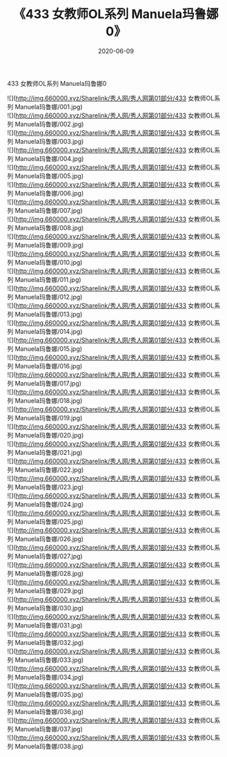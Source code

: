 ﻿---
layout: post
title:  《433 女教师OL系列 Manuela玛鲁娜0》
date:   2020-06-09
img: http://img.660000.xyz/Sharelink/秀人网/秀人网第01部分/433 女教师OL系列 Manuela玛鲁娜0/000.jpg
categories: [美女, 清纯, 唯美]
---

433 女教师OL系列 Manuela玛鲁娜0

  ![](http://img.660000.xyz/Sharelink/秀人网/秀人网第01部分/433 女教师OL系列 Manuela玛鲁娜/001.jpg) <br> ![](http://img.660000.xyz/Sharelink/秀人网/秀人网第01部分/433 女教师OL系列 Manuela玛鲁娜/002.jpg) <br> ![](http://img.660000.xyz/Sharelink/秀人网/秀人网第01部分/433 女教师OL系列 Manuela玛鲁娜/003.jpg) <br> ![](http://img.660000.xyz/Sharelink/秀人网/秀人网第01部分/433 女教师OL系列 Manuela玛鲁娜/004.jpg) <br> ![](http://img.660000.xyz/Sharelink/秀人网/秀人网第01部分/433 女教师OL系列 Manuela玛鲁娜/005.jpg) <br> ![](http://img.660000.xyz/Sharelink/秀人网/秀人网第01部分/433 女教师OL系列 Manuela玛鲁娜/006.jpg) <br> ![](http://img.660000.xyz/Sharelink/秀人网/秀人网第01部分/433 女教师OL系列 Manuela玛鲁娜/007.jpg) <br> ![](http://img.660000.xyz/Sharelink/秀人网/秀人网第01部分/433 女教师OL系列 Manuela玛鲁娜/008.jpg) <br> ![](http://img.660000.xyz/Sharelink/秀人网/秀人网第01部分/433 女教师OL系列 Manuela玛鲁娜/009.jpg) <br> ![](http://img.660000.xyz/Sharelink/秀人网/秀人网第01部分/433 女教师OL系列 Manuela玛鲁娜/010.jpg) <br> ![](http://img.660000.xyz/Sharelink/秀人网/秀人网第01部分/433 女教师OL系列 Manuela玛鲁娜/011.jpg) <br> ![](http://img.660000.xyz/Sharelink/秀人网/秀人网第01部分/433 女教师OL系列 Manuela玛鲁娜/012.jpg) <br> ![](http://img.660000.xyz/Sharelink/秀人网/秀人网第01部分/433 女教师OL系列 Manuela玛鲁娜/013.jpg) <br> ![](http://img.660000.xyz/Sharelink/秀人网/秀人网第01部分/433 女教师OL系列 Manuela玛鲁娜/014.jpg) <br> ![](http://img.660000.xyz/Sharelink/秀人网/秀人网第01部分/433 女教师OL系列 Manuela玛鲁娜/015.jpg) <br> ![](http://img.660000.xyz/Sharelink/秀人网/秀人网第01部分/433 女教师OL系列 Manuela玛鲁娜/016.jpg) <br> ![](http://img.660000.xyz/Sharelink/秀人网/秀人网第01部分/433 女教师OL系列 Manuela玛鲁娜/017.jpg) <br> ![](http://img.660000.xyz/Sharelink/秀人网/秀人网第01部分/433 女教师OL系列 Manuela玛鲁娜/018.jpg) <br> ![](http://img.660000.xyz/Sharelink/秀人网/秀人网第01部分/433 女教师OL系列 Manuela玛鲁娜/019.jpg) <br> ![](http://img.660000.xyz/Sharelink/秀人网/秀人网第01部分/433 女教师OL系列 Manuela玛鲁娜/020.jpg) <br> ![](http://img.660000.xyz/Sharelink/秀人网/秀人网第01部分/433 女教师OL系列 Manuela玛鲁娜/021.jpg) <br> ![](http://img.660000.xyz/Sharelink/秀人网/秀人网第01部分/433 女教师OL系列 Manuela玛鲁娜/022.jpg) <br> ![](http://img.660000.xyz/Sharelink/秀人网/秀人网第01部分/433 女教师OL系列 Manuela玛鲁娜/023.jpg) <br> ![](http://img.660000.xyz/Sharelink/秀人网/秀人网第01部分/433 女教师OL系列 Manuela玛鲁娜/024.jpg) <br> ![](http://img.660000.xyz/Sharelink/秀人网/秀人网第01部分/433 女教师OL系列 Manuela玛鲁娜/025.jpg) <br> ![](http://img.660000.xyz/Sharelink/秀人网/秀人网第01部分/433 女教师OL系列 Manuela玛鲁娜/026.jpg) <br> ![](http://img.660000.xyz/Sharelink/秀人网/秀人网第01部分/433 女教师OL系列 Manuela玛鲁娜/027.jpg) <br> ![](http://img.660000.xyz/Sharelink/秀人网/秀人网第01部分/433 女教师OL系列 Manuela玛鲁娜/028.jpg) <br> ![](http://img.660000.xyz/Sharelink/秀人网/秀人网第01部分/433 女教师OL系列 Manuela玛鲁娜/029.jpg) <br> ![](http://img.660000.xyz/Sharelink/秀人网/秀人网第01部分/433 女教师OL系列 Manuela玛鲁娜/030.jpg) <br> ![](http://img.660000.xyz/Sharelink/秀人网/秀人网第01部分/433 女教师OL系列 Manuela玛鲁娜/031.jpg) <br> ![](http://img.660000.xyz/Sharelink/秀人网/秀人网第01部分/433 女教师OL系列 Manuela玛鲁娜/032.jpg) <br> ![](http://img.660000.xyz/Sharelink/秀人网/秀人网第01部分/433 女教师OL系列 Manuela玛鲁娜/033.jpg) <br> ![](http://img.660000.xyz/Sharelink/秀人网/秀人网第01部分/433 女教师OL系列 Manuela玛鲁娜/034.jpg) <br> ![](http://img.660000.xyz/Sharelink/秀人网/秀人网第01部分/433 女教师OL系列 Manuela玛鲁娜/035.jpg) <br> ![](http://img.660000.xyz/Sharelink/秀人网/秀人网第01部分/433 女教师OL系列 Manuela玛鲁娜/036.jpg) <br> ![](http://img.660000.xyz/Sharelink/秀人网/秀人网第01部分/433 女教师OL系列 Manuela玛鲁娜/037.jpg) <br> ![](http://img.660000.xyz/Sharelink/秀人网/秀人网第01部分/433 女教师OL系列 Manuela玛鲁娜/038.jpg) <br>